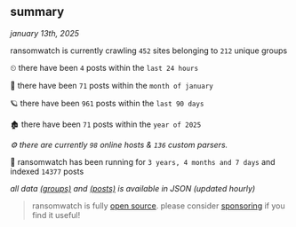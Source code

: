 
## summary
_january 13th, 2025_

ransomwatch is currently crawling `452` sites belonging to `212` unique groups

⏲ there have been `4` posts within the `last 24 hours`

🦈 there have been `71` posts within the `month of january`

🪐 there have been `961` posts within the `last 90 days`

🏚 there have been `71` posts within the `year of 2025`

_⚙️ there are currently `98` online hosts & `136` custom parsers._

🦕 ransomwatch has been running for `3 years, 4 months and 7 days` and indexed `14377` posts

_all data  [(groups)](http://ransomwhat.telemetry.ltd/groups) and [(posts)](http://ransomwhat.telemetry.ltd/posts) is available in JSON (updated hourly)_

> ransomwatch is fully [open source](https://github.com/joshhighet/ransomwatch#ransomwatch--). please consider [sponsoring](https://github.com/sponsors/joshhighet) if you find it useful!
